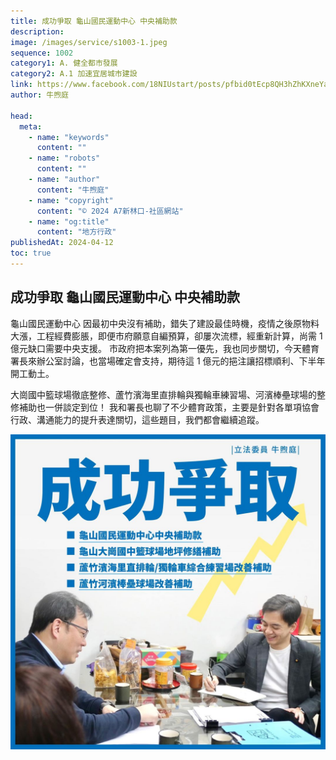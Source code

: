 ```yaml
---
title: 成功爭取 龜山國民運動中心 中央補助款
description:
image: /images/service/s1003-1.jpeg
sequence: 1002
category1: A. 健全都市發展
category2: A.1 加速宜居城市建設
link: https://www.facebook.com/18NIUstart/posts/pfbid0tEcp8QH3hZhKXneYa7xWRwoSkUbuqj5GyRYAFhui99mQdm2fn4cva3yQPWF7uTiil
author: 牛煦庭

head:
  meta:
    - name: "keywords"
      content: ""
    - name: "robots"
      content: ""
    - name: "author"
      content: "牛煦庭"
    - name: "copyright"
      content: "© 2024 A7新林口-社區網站"
    - name: "og:title"
      content: "地方行政"
publishedAt: 2024-04-12
toc: true
---
```


## 成功爭取 龜山國民運動中心 中央補助款

龜山國民運動中心 因最初中央沒有補助，錯失了建設最佳時機，疫情之後原物料大漲，工程經費膨脹，即便市府願意自編預算，卻屢次流標，經重新計算，尚需 1 億元缺口需要中央支援。
市政府把本案列為第一優先，我也同步關切，今天體育署長來辦公室討論，也當場確定會支持，期待這 1 億元的挹注讓招標順利、下半年開工動土。

大崗國中籃球場徹底整修、蘆竹濱海里直排輪與獨輪車練習場、河濱棒壘球場的整修補助也一併談定到位！
我和署長也聊了不少體育政策，主要是針對各單項協會行政、溝通能力的提升表達關切，這些題目，我們都會繼續追蹤。

![s1003-1.jpeg](/images/service/s1003-1.jpeg)

